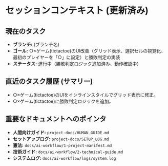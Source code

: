 # セッションコンテキスト (更新済み)

## 現在のタスク
- **ブランチ:** (ブランチ名)
- **ゴール:** ○×ゲーム(tictactoe)のUI改善（グリッド表示、選択セルの視覚化、最初のプレイヤーを「○」に設定）と勝敗判定の実装
- **ステータス:** 進行中（勝敗判定ロジック追加済み、動作確認中）

## 直近のタスク履歴 (サマリー)
- ○×ゲーム(tictactoe)のUIをインラインスタイルでグリッド表示に修正。
- ○×ゲーム(tictactoe)に勝敗判定ロジックを追加。

## 重要なドキュメントへのポインタ
- **人間向けガイド:** `project-docs/HUMAN_GUIDE.md`
- **セットアップログ:** `project-docs/SETUP_LOG.md`
- **憲法:** `docs/ai-workflow/1-project-manifest.md`
- **技術ガイド:** `docs/ai-workflow/2-technical-guide.md`
- **システムログ:** `docs/ai-workflow/logs/system.log`
